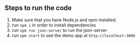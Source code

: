 ## Steps to run the code

1. Make sure that you have Node.js and npm installed.
2. run `npm i` in order to install dependencies
3. run `npm run json-server` to run the json-server
4. run `npm start` to see the demo app at `http://localhost:3000`
